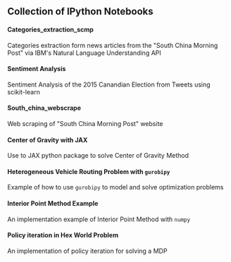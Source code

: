 ## Collection of IPython Notebooks

#### Categories_extraction_scmp
Categories extraction form news articles from the "South China Morning Post" via IBM's Natural Language Understanding API

#### Sentiment Analysis
Sentiment Analysis of the 2015 Canandian Election from Tweets using scikit-learn

#### South_china_webscrape
Web scraping of "South China Morning Post" website

#### Center of Gravity with JAX
Use to JAX python package to solve Center of Gravity Method

#### Heterogeneous Vehicle Routing Problem with `gurobipy`
Example of how to use `gurobipy` to model and solve optimization problems

#### Interior Point Method Example
An implementation example of Interior Point Method with `numpy`

#### Policy iteration in Hex World Problem
An implementation of policy iteration for solving a MDP 
